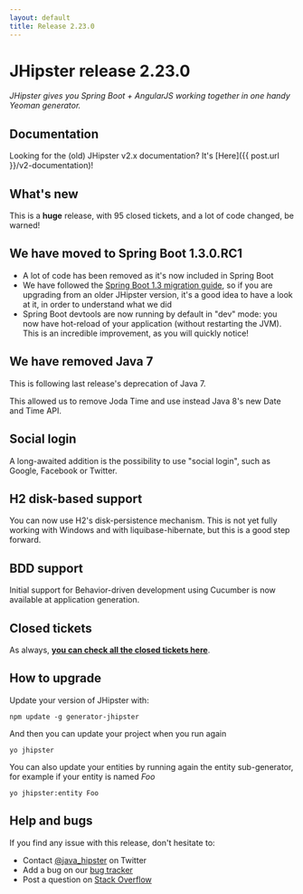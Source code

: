 ```yaml
---
layout: default
title: Release 2.23.0
---
```


JHipster release 2.23.0
==================

*JHipster gives you Spring Boot + AngularJS working together in one handy Yeoman generator.*

Documentation
----------

Looking for the (old) JHipster v2.x documentation? It's [Here]({{ post.url }}/v2-documentation)!

What's new
----------

This is a **huge** release, with 95 closed tickets, and a lot of code changed, be warned!

## We have moved to Spring Boot 1.3.0.RC1

- A lot of code has been removed as it's now included in Spring Boot
- We have followed the [Spring Boot 1.3 migration guide](https://github.com/spring-projects/spring-boot/wiki/Spring-Boot-1.3.0-RC1-Release-Notes), so if you are upgrading from an older JHipster version, it's a good idea to have a look at it, in order to understand what we did
- Spring Boot devtools are now running by default in "dev" mode: you now have hot-reload of your application (without restarting the JVM). This is an incredible improvement, as you will quickly notice!

## We have removed Java 7

This is following last release's deprecation of Java 7.

This allowed us to remove Joda Time and use instead Java 8's new Date and Time API.

## Social login

A long-awaited addition is the possibility to use "social login", such as Google, Facebook or Twitter.

## H2 disk-based support

You can now use H2's disk-persistence mechanism. This is not yet fully working with Windows and with liquibase-hibernate, but this is a good step forward.

## BDD support

Initial support for Behavior-driven development using Cucumber is now available at application generation.

Closed tickets
------------

As always, __[you can check all the closed tickets here](https://github.com/jhipster/generator-jhipster/issues?q=milestone%3A2.23.0+is%3Aclosed)__.

How to upgrade
------------

Update your version of JHipster with:

```
npm update -g generator-jhipster
```

And then you can update your project when you run again

```
yo jhipster
```

You can also update your entities by running again the entity sub-generator, for example if your entity is named _Foo_

```
yo jhipster:entity Foo
```

Help and bugs
--------------

If you find any issue with this release, don't hesitate to:

- Contact [@java_hipster](https://twitter.com/java_hipster) on Twitter
- Add a bug on our [bug tracker](https://github.com/jhipster/generator-jhipster/issues?state=open)
- Post a question on [Stack Overflow](http://stackoverflow.com/tags/jhipster/info)
